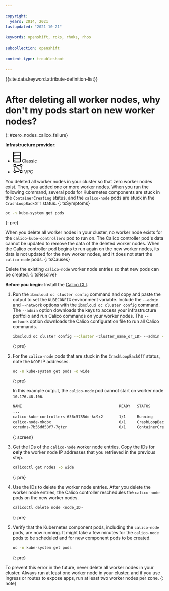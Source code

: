 ```yaml
---

copyright: 
  years: 2014, 2021
lastupdated: "2021-10-21"

keywords: openshift, roks, rhoks, rhos

subcollection: openshift

content-type: troubleshoot

---
```


{{site.data.keyword.attribute-definition-list}}


# After deleting all worker nodes, why don't my pods start on new worker nodes?
{: #zero_nodes_calico_failure}

**Infrastructure provider**:
* ![Classic infrastructure provider icon.](images/icon-classic-2.svg) Classic
* ![VPC infrastructure provider icon.](images/icon-vpc-2.svg) VPC


You deleted all worker nodes in your cluster so that zero worker nodes exist. Then, you added one or more worker nodes. When you run the following command, several pods for Kubernetes components are stuck in the `ContainerCreating` status, and the `calico-node` pods are stuck in the `CrashLoopBackOff` status.
{: tsSymptoms}

```sh
oc -n kube-system get pods
```
{: pre}


When you delete all worker nodes in your cluster, no worker node exists for the `calico-kube-controllers` pod to run on. The Calico controller pod's data cannot be updated to remove the data of the deleted worker nodes. When the Calico controller pod begins to run again on the new worker nodes, its data is not updated for the new worker nodes, and it does not start the `calico-node` pods.
{: tsCauses}


Delete the existing `calico-node` worker node entries so that new pods can be created.
{: tsResolve}

**Before you begin**: Install the [Calico CLI](/docs/openshift?topic=openshift-network_policies#cli_install).

1. Run the `ibmcloud oc cluster config` command and copy and paste the output to set the `KUBECONFIG` environment variable. Include the `--admin` and `--network` options with the `ibmcloud oc cluster config` command. The `--admin` option downloads the keys to access your infrastructure portfolio and run Calico commands on your worker nodes. The `--network` option downloads the Calico configuration file to run all Calico commands.
    ```sh
    ibmcloud oc cluster config --cluster <cluster_name_or_ID> --admin --network
    ```
    {: pre}

2. For the `calico-node` pods that are stuck in the `CrashLoopBackOff` status, note the `NODE` IP addresses.
    ```sh
    oc -n kube-system get pods -o wide
    ```
    {: pre}

    In this example output, the `calico-node` pod cannot start on worker node `10.176.48.106`.
    ```sh
    NAME                                           READY   STATUS              RESTARTS   AGE     IP              NODE            NOMINATED NODE   READINESS GATES
    ...
    calico-kube-controllers-656c5785dd-kc9x2       1/1     Running             0          25h     10.176.48.107   10.176.48.107   <none>           <none>
    calico-node-mkqbx                              0/1     CrashLoopBackOff    1851       25h     10.176.48.106   10.176.48.106   <none>           <none>
    coredns-7b56dd58f7-7gtzr                       0/1     ContainerCreating   0          25h     172.30.99.82    10.176.48.106   <none>           <none>
    ```
    {: screen}

3. Get the IDs of the `calico-node` worker node entries. Copy the IDs for **only** the worker node IP addresses that you retrieved in the previous step.
    ```sh
    calicoctl get nodes -o wide
    ```
    {: pre}

4. Use the IDs to delete the worker node entries. After you delete the worker node entries, the Calico controller reschedules the `calico-node` pods on the new worker nodes.
    ```sh
    calicoctl delete node <node_ID>
    ```
    {: pre}

5. Verify that the Kubernetes component pods, including the `calico-node` pods, are now running. It might take a few minutes for the `calico-node` pods to be scheduled and for new component pods to be created.
    ```sh
    oc -n kube-system get pods
    ```
    {: pre}

To prevent this error in the future, never delete all worker nodes in your cluster. Always run at least one worker node in your cluster, and if you use Ingress or routes to expose apps, run at least two worker nodes per zone.
{: note}







